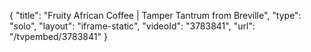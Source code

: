 {
    "title": "Fruity African Coffee | Tamper Tantrum from Breville",
    "type": "solo",
    "layout": "iframe-static",
    "videoId": "3783841",
    "url": "\/tvpembed\/3783841"
}